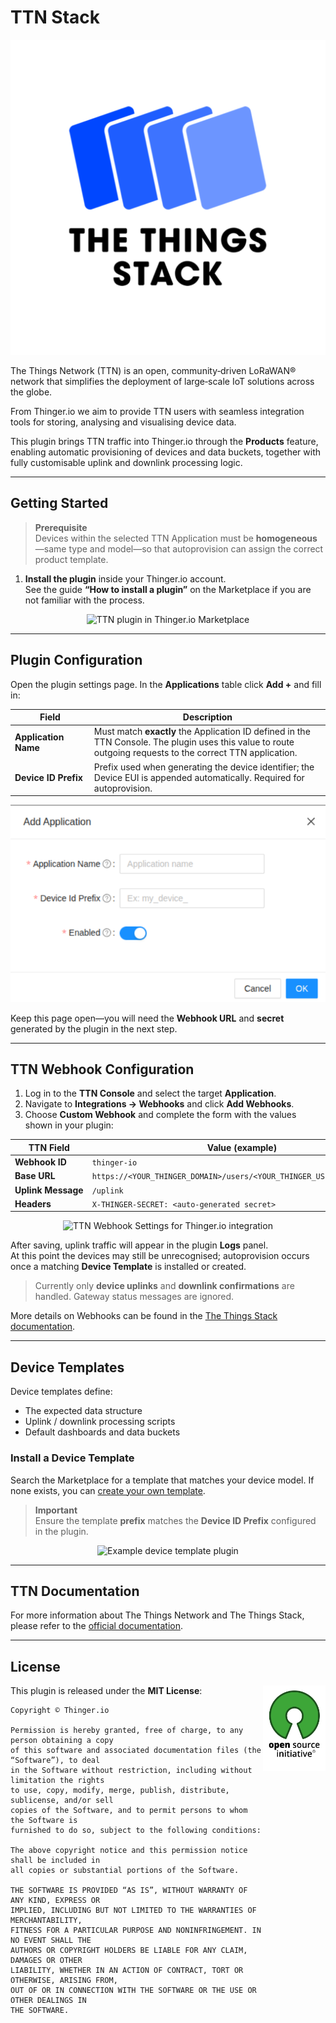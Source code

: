 # TTN Stack 

<p align="center">
  <img src="/plugins/ttn/assets/ttn-logo.png" onerror="this.src='https://marketplace.thinger.io/plugins/ttn/assets/ttn-logo.png';this.onerror='';" alt="The Things Network logo">
</p>

The Things Network (TTN) is an open, community‑driven LoRaWAN® network that simplifies the deployment of large‑scale IoT solutions across the globe.

From Thinger.io we aim to provide TTN users with seamless integration tools for storing, analysing and visualising device data.

This plugin brings TTN traffic into Thinger.io through the **Products** feature, enabling automatic provisioning of devices and data buckets, together with fully customisable uplink and downlink processing logic.

---

## Getting Started

> **Prerequisite**  
> Devices within the selected TTN Application must be **homogeneous**—same type and model—so that autoprovision can assign the correct product template.

1. **Install the plugin** inside your Thinger.io account.  
   See the guide **“How to install a plugin”** on the Marketplace if you are not familiar with the process.

<p align="center">
  <img src="/plugins/ttn/assets/ttn_plugin_marketplace.png" onerror="this.src='https://marketplace.thinger.io/plugins/ttn/assets/ttn_plugin_marketplace.png';this.onerror='';" alt="TTN plugin in Thinger.io Marketplace">
</p>

---

## Plugin Configuration

Open the plugin settings page. In the **Applications** table click **Add +** and fill in:

| Field | Description |
| ----- | ----------- |
| **Application Name** | Must match **exactly** the Application ID defined in the TTN Console. The plugin uses this value to route outgoing requests to the correct TTN application. |
| **Device ID Prefix** | Prefix used when generating the device identifier; the Device EUI is appended automatically. Required for autoprovision. |

<p align="center">
  <img src="/plugins/ttn/assets/add_application.png" onerror="this.src='https://marketplace.thinger.io/plugins/ttn/assets/add_application.png';this.onerror='';" alt="Add application modal in TTN Thinger.io Plugin">
</p>

Keep this page open—you will need the **Webhook URL** and **secret** generated by the plugin in the next step.

---

## TTN Webhook Configuration

1. Log in to the **TTN Console** and select the target **Application**.  
2. Navigate to **Integrations → Webhooks** and click **Add Webhooks**.  
3. Choose **Custom Webhook** and complete the form with the values shown in your plugin:

| TTN Field | Value (example) |
|-----------|-----------------|
| **Webhook ID** | `thinger-io` |
| **Base URL** | `https://<YOUR_THINGER_DOMAIN>/users/<YOUR_THINGER_USER>/plugins/ttn` |
| **Uplink Message** | `/uplink` |
| **Headers** | `X-THINGER-SECRET: <auto‑generated secret>` |

<p align="center">
  <img src="/plugins/ttn/assets/ttn_webhook_settings.png" onerror="this.src='https://marketplace.thinger.io/plugins/ttn/assets/ttn_webhook_settings.png';this.onerror='';" alt="TTN Webhook Settings for Thinger.io integration">
</p>

After saving, uplink traffic will appear in the plugin **Logs** panel.  
At this point the devices may still be unrecognised; autoprovision occurs once a matching **Device Template** is installed or created.

> Currently only **device uplinks** and **downlink confirmations** are handled. Gateway status messages are ignored.

More details on Webhooks can be found in the [The Things Stack documentation](https://www.thethingsindustries.com/docs/integrations/webhooks/).

---

## Device Templates

Device templates define:

* The expected data structure  
* Uplink / downlink processing scripts  
* Default dashboards and data buckets

### Install a Device Template

Search the Marketplace for a template that matches your device model. If none exists, you can [create your own template](https://docs.thinger.io/products).

> **Important**  
> Ensure the template **prefix** matches the **Device ID Prefix** configured in the plugin.

<p align="center">
  <img src="/plugins/ttn/assets/example_device_plugin.png" onerror="this.src='https://marketplace.thinger.io/plugins/ttn/assets/example_device_plugin.png';this.onerror='';" alt="Example device template plugin">
</p>

---

## TTN Documentation

For more information about The Things Network and The Things Stack, please refer to the [official documentation](https://www.thethingsindustries.com/docs/).

---

## License

<a href="http://opensource.org/">
  <img style="float: right;" width="100px" height="137px" src="/assets/OSI_Standard_Logo_0.svg" onerror="this.src='https://marketplace.thinger.io/assets/OSI_Standard_Logo_0.svg';this.onerror='';">
</a>

This plugin is released under the **MIT License**:

```
Copyright © Thinger.io

Permission is hereby granted, free of charge, to any person obtaining a copy
of this software and associated documentation files (the “Software”), to deal
in the Software without restriction, including without limitation the rights
to use, copy, modify, merge, publish, distribute, sublicense, and/or sell
copies of the Software, and to permit persons to whom the Software is
furnished to do so, subject to the following conditions:

The above copyright notice and this permission notice shall be included in
all copies or substantial portions of the Software.

THE SOFTWARE IS PROVIDED “AS IS”, WITHOUT WARRANTY OF ANY KIND, EXPRESS OR
IMPLIED, INCLUDING BUT NOT LIMITED TO THE WARRANTIES OF MERCHANTABILITY,
FITNESS FOR A PARTICULAR PURPOSE AND NONINFRINGEMENT. IN NO EVENT SHALL THE
AUTHORS OR COPYRIGHT HOLDERS BE LIABLE FOR ANY CLAIM, DAMAGES OR OTHER
LIABILITY, WHETHER IN AN ACTION OF CONTRACT, TORT OR OTHERWISE, ARISING FROM,
OUT OF OR IN CONNECTION WITH THE SOFTWARE OR THE USE OR OTHER DEALINGS IN
THE SOFTWARE.
```